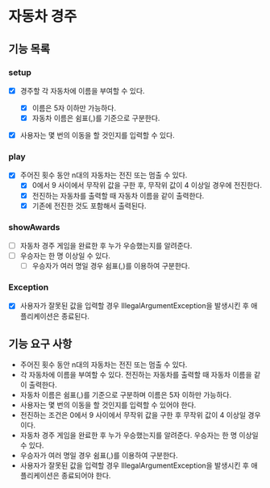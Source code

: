 # 자동차 경주

## 기능 목록

### setup
- [X] 경주할 각 자동차에 이름을 부여할 수 있다.  
  - [X] 이름은 5자 이하만 가능하다.        
  - [X] 자동차 이름은 쉼표(,)를 기준으로 구분한다.
- [X] 사용자는 몇 번의 이동을 할 것인지를 입력할 수 있다.


### play
- [X] 주어진 횟수 동안 n대의 자동차는 전진 또는 멈출 수 있다.    
  - [X] 0에서 9 사이에서 무작위 값을 구한 후, 무작위 값이 4 이상일 경우에 전진한다. 
  - [X] 전진하는 자동차를 출력할 때 자동차 이름을 같이 출력한다. 
  - [X] 기존에 전진한 것도 포함해서 출력된다.

### showAwards
- [ ] 자동차 경주 게임을 완료한 후 누가 우승했는지를 알려준다. 
- [ ] 우승자는 한 명 이상일 수 있다.
  - [ ] 우승자가 여러 명일 경우 쉼표(,)를 이용하여 구분한다.

### Exception  
- [X]  사용자가 잘못된 값을 입력할 경우 IllegalArgumentException을 발생시킨 후 애플리케이션은 종료된다.



## 기능 요구 사항
- 주어진 횟수 동안 n대의 자동차는 전진 또는 멈출 수 있다.
- 각 자동차에 이름을 부여할 수 있다. 전진하는 자동차를 출력할 때 자동차 이름을 같이 출력한다.
- 자동차 이름은 쉼표(,)를 기준으로 구분하며 이름은 5자 이하만 가능하다.
- 사용자는 몇 번의 이동을 할 것인지를 입력할 수 있어야 한다.
- 전진하는 조건은 0에서 9 사이에서 무작위 값을 구한 후 무작위 값이 4 이상일 경우이다.
- 자동차 경주 게임을 완료한 후 누가 우승했는지를 알려준다. 우승자는 한 명 이상일 수 있다.
- 우승자가 여러 명일 경우 쉼표(,)를 이용하여 구분한다.
- 사용자가 잘못된 값을 입력할 경우 IllegalArgumentException을 발생시킨 후 애플리케이션은 종료되어야 한다.
